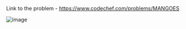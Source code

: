 Link to the problem - https://www.codechef.com/problems/MANGOES


![image](https://user-images.githubusercontent.com/57552973/232244943-b9b2777a-b27b-436a-9a3f-051f99934540.png)
